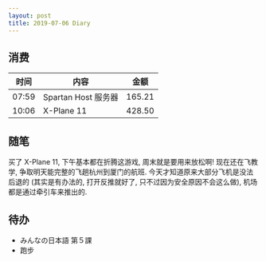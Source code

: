 ```yaml
---
layout: post
title: 2019-07-06 Diary
---
```


## 消费

| 时间 | 内容 | 金额 |
| - | - | - |
| 07:59 | Spartan Host 服务器 | 165.21 |
| 10:06 | X-Plane 11 | 428.50 |

## 随笔

买了 X-Plane 11, 下午基本都在折腾这游戏, 周末就是要用来放松啊! 现在还在飞教学,
争取明天能完整的飞趟杭州到厦门的航班. 今天才知道原来大部分飞机是没法后退的
(其实是有办法的, 打开反推就好了, 只不过因为安全原因不会这么做), 机场都是通过牵引车来推出的. 

## 待办

- みんなの日本語 第５課
- 跑步
